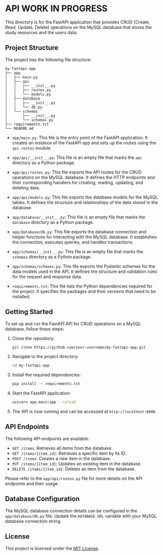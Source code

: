 # API WORK IN PROGRESS

This directory is for the FastAPI application that provides CRUD (Create, Read, Update, Delete) operations on the MySQL database that stores the study resources and the users data. 

## Project Structure

The project has the following file structure:

```
my-fastapi-app
├── app
│   ├── main.py
│   ├── api
│   │   ├── __init__.py
│   │   ├── routes.py
│   │   └── models.py
│   ├── database
│   │   ├── __init__.py
│   │   └── db.py
│   └── schemas
│       ├── __init__.py
│       └── schemas.py
├── requirements.txt
└── README.md
```

- `app/main.py`: This file is the entry point of the FastAPI application. It creates an instance of the FastAPI app and sets up the routes using the `api.routes` module.

- `app/api/__init__.py`: This file is an empty file that marks the `api` directory as a Python package.

- `app/api/routes.py`: This file exports the API routes for the CRUD operations on the MySQL database. It defines the HTTP endpoints and their corresponding handlers for creating, reading, updating, and deleting data.

- `app/api/models.py`: This file exports the database models for the MySQL tables. It defines the structure and relationships of the data stored in the database.

- `app/database/__init__.py`: This file is an empty file that marks the `database` directory as a Python package.

- `app/database/db.py`: This file exports the database connection and helper functions for interacting with the MySQL database. It establishes the connection, executes queries, and handles transactions.

- `app/schemas/__init__.py`: This file is an empty file that marks the `schemas` directory as a Python package.

- `app/schemas/schemas.py`: This file exports the Pydantic schemas for the data models used in the API. It defines the structure and validation rules for the request and response data.

- `requirements.txt`: This file lists the Python dependencies required for the project. It specifies the packages and their versions that need to be installed.

## Getting Started

To set up and run the FastAPI API for CRUD operations on a MySQL database, follow these steps:

1. Clone the repository:

   ```bash
   git clone https://github.com/your-username/my-fastapi-app.git
   ```

2. Navigate to the project directory:

   ```bash
   cd my-fastapi-app
   ```

3. Install the required dependencies:

   ```bash
   pip install -r requirements.txt
   ```

4. Start the FastAPI application:

   ```bash
   uvicorn app.main:app --reload
   ```

5. The API is now running and can be accessed at `http://localhost:8000`.

## API Endpoints

The following API endpoints are available:

- `GET /items`: Retrieves all items from the database.
- `GET /items/{item_id}`: Retrieves a specific item by its ID.
- `POST /items`: Creates a new item in the database.
- `PUT /items/{item_id}`: Updates an existing item in the database.
- `DELETE /items/{item_id}`: Deletes an item from the database.

Please refer to the `app/api/routes.py` file for more details on the API endpoints and their usage.

## Database Configuration

The MySQL database connection details can be configured in the `app/database/db.py` file. Update the `DATABASE_URL` variable with your MySQL database connection string.


## License

This project is licensed under the [MIT License](LICENSE).

